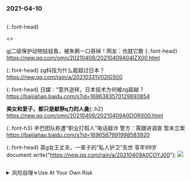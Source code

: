 ### 2021-04-10
```note
```
{:.font-head}

<>

gj二级保护动物娃娃鱼，被朱鹮一口吞掉！网友：也就它敢
{:.font-head}
<https://new.qq.com/omn/20210409/20210409A04IZX00.html>

{:.font-head}
zg科技为什么能超过日本？
<https://new.qq.com/rain/a/20210331V02IG500>

{:.font-head}
日媒：“意外逆转，日本技术为何被zg超越？
<https://baijiahao.baidu.com/s?id=1696383570129693854>

**美女和爱子，都只是献祭q力的人彘**{:.h2}<br>
<https://new.qq.com/omn/20210409/20210409A0DORX00.html>

{:.font-h3}
辛巴团队称遭“职业打假人”电话敲诈 警方：需跟进调查 暂未立案
<https://baijiahao.baidu.com/s?id=1696567991998583920>

{:.font-head}
英g女王丈夫，一辈子的“私人护卫”去世 享年99岁
document.write("<https://new.qq.com/rain/a/20210409A0COYJ00>");
![](http://inews.gtimg.com/newsapp_bt/0/13392165696/)
```tip
```
<details>
	<summary>风险自理☣Use At Your Own Risk</summary>

210317 걸크러쉬(Girl Crush) 포토타임 직캠
<a href="https://slack-imgs.com/?url=https://i.ytimg.com/vi/sOGw0sETITo/hq720.jpg?sqp=-oaymwEcCNAFEJQDSFXyq4qpAw4IARUAAIhCGAFwAcABBg==&rs=AOn4CLDt2qAjcB8PsUq3FCjWwOLdOxoyjg" class="js-smartphoto" data-caption="hq720.jpg (720×404)" data-id="" data-group=""><img src="https://slack-imgs.com/?url=https://i.ytimg.com/vi/sOGw0sETITo/hq720.jpg?sqp=-oaymwEcCNAFEJQDSFXyq4qpAw4IARUAAIhCGAFwAcABBg==&rs=AOn4CLDt2qAjcB8PsUq3FCjWwOLdOxoyjg" width="64"/></a>
https://www.youtube.com/watch?v=sOGw0sETITo

</details>
